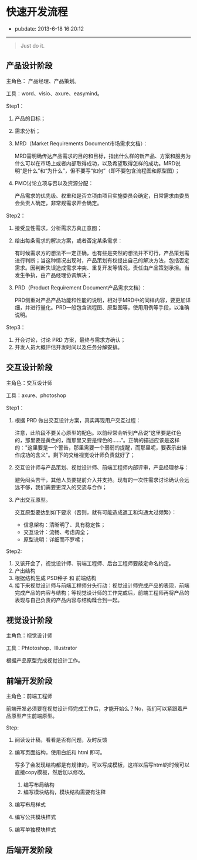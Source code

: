 # 快速开发流程 #

- pubdate: 2013-6-18 16:20:12
----------------

> Just do it.


## 产品设计阶段

主角色： 产品经理、产品策划。

工具：word、visio、axure、easymind。

Step1：

1. 产品的目标；
2. 需求分析；
3. MRD（Market Requirements Document市场需求文档）：

    MRD需明确传达产品需求的目的和目标，指出什么样的新产品、方案和服务为什么可以在市场上或者内部取得成功，以及希望取得怎样的成功。MRD说明“是什么”和“为什么”，但不要写“如何”（即不要包含流程图和原型图）；

4. PMO讨论立项与否以及资源分配：

    产品需求的优先级、权重和是否立项由项目实施委员会确定，日常需求由委员会负责人确定，非常规需求开会确定。

Step2：

1. 接受显性需求，分析需求方真正意图；
2. 给出每条需求的解决方案，或者否定某条需求：

    有时候需求方的想法不一定正确，也有些是突然的想法并不可行，产品策划需进行判断；当这种情况出现时，产品策划有权提出自己的解决方法，包括否定需求。因判断失误造成需求冲突、重复开发等情况，责任由产品策划承担。当发生争执，由产品经理协调解决；

3. PRD（Product Requirement Document产品需求文档）：

    PRD侧重对产品产品功能和性能的说明，相对于MRD中的同样内容，要更加详细，并进行量化。PRD一般包含流程图、原型图等，使用用例等手段，以准确说明。

Step3：

1. 开会讨论，讨论 PRD 方案，最终与需求方确认；
3. 开发人员大概评估开发时间以及任务分解安排。

## 交互设计阶段

主角色：交互设计师

工具：axure、photoshop

Step1：

1. 根据 PRD 做出交互设计方案，真实再现用户交互过程：

    注意，此阶段不要关心原型的配色。以前经常会听到产品说“这里要是红色的，那里要是黄色的，而那里又要是绿色的......”。正确的描述应该是这样的："这里要是一个警告，那里需要一个弱弱的提醒，而那里呢，要表示出操作成功的含义"。剩下的交给视觉设计师负责就好了；

2. 交互设计师与产品策划、视觉设计师、前端工程师内部评审，产品经理参与：

    避免闷头苦干，其他人员要提前介入并支持。现有的一次性需求讨论确认会远远不够，我们需要更深入的交流与合作；

3. 产出交互原型。

    交互原型要达到如下要求（否则，就有可能造成返工和沟通太过频繁）：
    
    - 信息架构：清晰明了、具有稳定性；
    - 交互设计：流畅、考虑周全；
    - 原型说明：详细而不罗嗦；

Step2:

1. 又该开会了，视觉设计师、前端工程师、后台工程师要敲定命名约定。
2. 产出结构
3. 根据结构生成 PSD种子 和 前端结构
4. 接下来视觉设计师与前端工程师分头行动：视觉设计师完成产品的表现，前端完成产品的内容与结构；等视觉设计师的工作完成后，前端工程师再将产品的表现与自己负责的产品内容与结构糅合到一起。

## 视觉设计阶段

主角色：视觉设计师

工具：Phtotoshop、Illustrator

根据产品原型完成视觉设计工作。

## 前端开发阶段

主角色：前端工程师

前端开发必须要在视觉设计师完成工作后，才能开始么？No，我们可以紧跟着产品原型产生前端原型。

Step:

1. 阅读设计稿，看看是否有问题，及时反馈
2. 编写页面结构，使用白纸和 html 即可。

    写多了会发现结构都是有规律的，可以写成模板，这样以后写html的时候可以直接copy模板，然后加以修改。

    1. 编写布局结构
    2. 编写模块结构，模块结构需要有注释

3. 编写布局样式
4. 编写公共模块样式
5. 编写单独模块样式

## 后端开发阶段